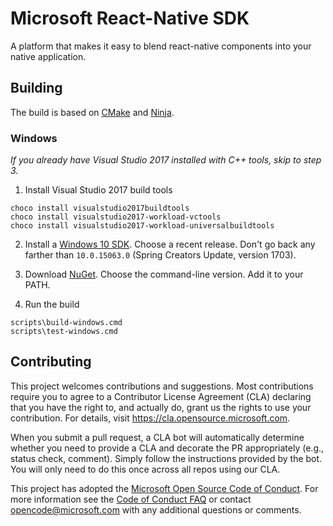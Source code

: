 # Microsoft React-Native SDK

A platform that makes it easy to blend react-native components into your native application.

## Building

The build is based on [CMake](https://cmake.org) and [Ninja](https://ninja-build.org).

### Windows

_If you already have Visual Studio 2017 installed with C++ tools, skip to step 3._

1. Install Visual Studio 2017 build tools

```
choco install visualstudio2017buildtools
choco install visualstudio2017-workload-vctools
choco install visualstudio2017-workload-universalbuildtools
```

2. Install a [Windows 10 SDK](https://developer.microsoft.com/en-us/windows/downloads/sdk-archive). Choose a recent release. Don't go back any farther than `10.0.15063.0` (Spring Creators Update, version 1703).

3. Download [NuGet](https://www.nuget.org/downloads). Choose the command-line version. Add it to your PATH.

4. Run the build

```
scripts\build-windows.cmd
scripts\test-windows.cmd
```

## Contributing

This project welcomes contributions and suggestions. Most contributions require you to agree to a
Contributor License Agreement (CLA) declaring that you have the right to, and actually do, grant us
the rights to use your contribution. For details, visit https://cla.opensource.microsoft.com.

When you submit a pull request, a CLA bot will automatically determine whether you need to provide
a CLA and decorate the PR appropriately (e.g., status check, comment). Simply follow the instructions
provided by the bot. You will only need to do this once across all repos using our CLA.

This project has adopted the [Microsoft Open Source Code of Conduct](https://opensource.microsoft.com/codeofconduct/).
For more information see the [Code of Conduct FAQ](https://opensource.microsoft.com/codeofconduct/faq/) or
contact [opencode@microsoft.com](mailto:opencode@microsoft.com) with any additional questions or comments.

